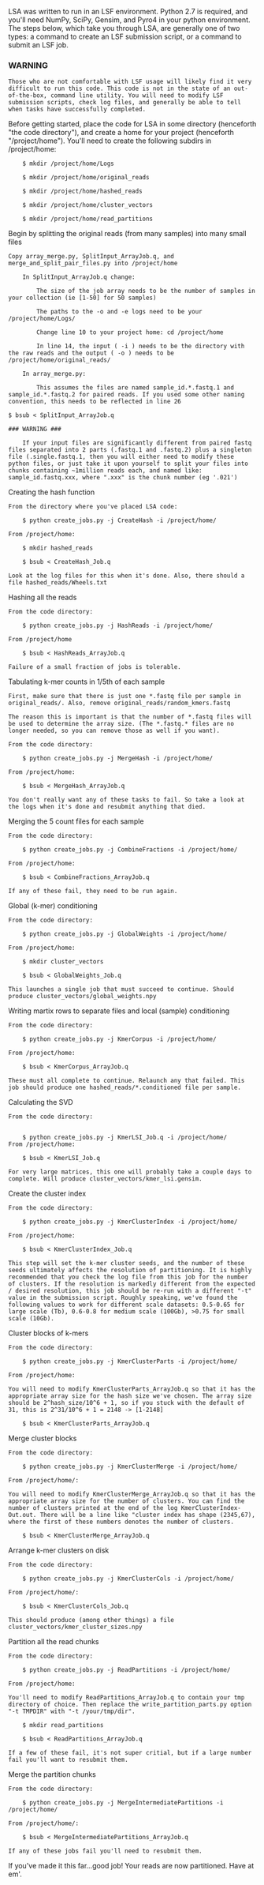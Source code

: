 LSA was written to run in an LSF environment. Python 2.7 is required, and you'll need NumPy, SciPy, Gensim, and Pyro4 in your python environment. The steps below, which take you through LSA, are generally one of two types: a command to create an LSF submission script, or a command to submit an LSF job.

### WARNING ###
	Those who are not comfortable with LSF usage will likely find it very difficult to run this code. This code is not in the state of an out-of-the-box, command line utility. You will need to modify LSF submission scripts, check log files, and generally be able to tell when tasks have successfully completed.

Before getting started, place the code for LSA in some directory (henceforth "the code directory"), and create a home for your project (henceforth "/project/home"). You'll need to create the following subdirs in /project/home:

		$ mkdir /project/home/Logs
		
		$ mkdir /project/home/original_reads
		
		$ mkdir /project/home/hashed_reads
		
		$ mkdir /project/home/cluster_vectors
		
		$ mkdir /project/home/read_partitions
		

Begin by splitting the original reads (from many samples) into many small files

	Copy array_merge.py, SplitInput_ArrayJob.q, and merge_and_split_pair_files.py into /project/home
	
		In SplitInput_ArrayJob.q change:
		
			The size of the job array needs to be the number of samples in your collection (ie [1-50] for 50 samples)
			
			The paths to the -o and -e logs need to be your /project/home/Logs/
			
			Change line 10 to your project home: cd /project/home
			
			In line 14, the input ( -i ) needs to be the directory with the raw reads and the output ( -o ) needs to be /project/home/original_reads/
			
		In array_merge.py:
		
			This assumes the files are named sample_id.*.fastq.1 and sample_id.*.fastq.2 for paired reads. If you used some other naming convention, this needs to be reflected in line 26
			
	$ bsub < SplitInput_ArrayJob.q
	
	### WARNING ###
	
		If your input files are significantly different from paired fastq files separated into 2 parts (.fastq.1 and .fastq.2) plus a singleton file (.single.fastq.1, then you will either need to modify these python files, or just take it upon yourself to split your files into chunks containing ~1million reads each, and named like: sample_id.fastq.xxx, where ".xxx" is the chunk number (eg '.021')
		

Creating the hash function

	From the directory where you've placed LSA code:
	
		$ python create_jobs.py -j CreateHash -i /project/home/
		
	From /project/home:
	
		$ mkdir hashed_reads
		
		$ bsub < CreateHash_Job.q
		
	Look at the log files for this when it's done. Also, there should a file hashed_reads/Wheels.txt
	

Hashing all the reads

	From the code directory:
	
		$ python create_jobs.py -j HashReads -i /project/home/
		
	From /project/home
	
		$ bsub < HashReads_ArrayJob.q
		
	Failure of a small fraction of jobs is tolerable.
	

Tabulating k-mer counts in 1/5th of each sample

	First, make sure that there is just one *.fastq file per sample in original_reads/. Also, remove original_reads/random_kmers.fastq
	
	The reason this is important is that the number of *.fastq files will be used to determine the array size. (The *.fastq.* files are no longer needed, so you can remove those as well if you want).
	
	From the code directory:
	
		$ python create_jobs.py -j MergeHash -i /project/home/
		
	From /project/home:
	
		$ bsub < MergeHash_ArrayJob.q
		
	You don't really want any of these tasks to fail. So take a look at the logs when it's done and resubmit anything that died.
	

Merging the 5 count files for each sample

	From the code directory:
	
		$ python create_jobs.py -j CombineFractions -i /project/home/
		
	From /project/home:
	
		$ bsub < CombineFractions_ArrayJob.q
		
	If any of these fail, they need to be run again.
	

Global (k-mer) conditioning

	From the code directory:
	
		$ python create_jobs.py -j GlobalWeights -i /project/home/
		
	From /project/home:
	
		$ mkdir cluster_vectors
		
		$ bsub < GlobalWeights_Job.q
		
	This launches a single job that must succeed to continue. Should produce cluster_vectors/global_weights.npy
	

Writing martix rows to separate files and local (sample) conditioning

	From the code directory:
	
		$ python create_jobs.py -j KmerCorpus -i /project/home/
		
	From /project/home:
	
		$ bsub < KmerCorpus_ArrayJob.q
		
	These must all complete to continue. Relaunch any that failed. This job should produce one hashed_reads/*.conditioned file per sample.
	

Calculating the SVD

	From the code directory:
	
	
		$ python create_jobs.py -j KmerLSI_Job.q -i /project/home/
	From /project/home:
	
		$ bsub < KmerLSI_Job.q
		
	For very large matrices, this one will probably take a couple days to complete. Will produce cluster_vectors/kmer_lsi.gensim.
	

Create the cluster index

	From the code directory:
	
		$ python create_jobs.py -j KmerClusterIndex -i /project/home/
		
	From /project/home:
	
		$ bsub < KmerClusterIndex_Job.q
		
	This step will set the k-mer cluster seeds, and the number of these seeds ultimately affects the resolution of partitioning. It is highly recommended that you check the log file from this job for the number of clusters. If the resolution is markedly different from the expected / desired resolution, this job should be re-run with a different "-t" value in the submission script. Roughly speaking, we've found the following values to work for different scale datasets: 0.5-0.65 for large scale (Tb), 0.6-0.8 for medium scale (100Gb), >0.75 for small scale (10Gb).
	

Cluster blocks of k-mers

	From the code directory:
	
		$ python create_jobs.py -j KmerClusterParts -i /project/home/
		
	From /project/home:
	
	You will need to modify KmerClusterParts_ArrayJob.q so that it has the appropriate array size for the hash size we've chosen. The array size should be 2^hash_size/10^6 + 1, so if you stuck with the default of 31, this is 2^31/10^6 + 1 = 2148 -> [1-2148]
	
		$ bsub < KmerClusterParts_ArrayJob.q
		

Merge cluster blocks

	From the code directory:
	
		$ python create_jobs.py -j KmerClusterMerge -i /project/home/
		
	From /project/home/:
	
	You will need to modify KmerClusterMerge_ArrayJob.q so that it has the appropriate array size for the number of clusters. You can find the number of clusters printed at the end of the log KmerClusterIndex-Out.out. There will be a line like "cluster index has shape (2345,67), where the first of these numbers denotes the number of clusters.
	
		$ bsub < KmerClusterMerge_ArrayJob.q
		

Arrange k-mer clusters on disk

	From the code directory:
	
		$ python create_jobs.py -j KmerClusterCols -i /project/home/
		
	From /project/home/:
	
		$ bsub < KmerClusterCols_Job.q
		
	This should produce (among other things) a file cluster_vectors/kmer_cluster_sizes.npy
	

Partition all the read chunks

	From the code directory:
	
		$ python create_jobs.py -j ReadPartitions -i /project/home/
		
	From /project/home:
	
	You'll need to modify ReadPartitions_ArrayJob.q to contain your tmp directory of choice. Then replace the write_partition_parts.py option "-t TMPDIR" with "-t /your/tmp/dir".
	
		$ mkdir read_partitions
		
		$ bsub < ReadPartitions_ArrayJob.q
		
	If a few of these fail, it's not super critial, but if a large number fail you'll want to resubmit them.
	

Merge the partition chunks

	From the code directory:
	
		$ python create_jobs.py -j MergeIntermediatePartitions -i /project/home/
		
	From /project/home/:
	
		$ bsub < MergeIntermediatePartitions_ArrayJob.q
		
	If any of these jobs fail you'll need to resubmit them.
	

If you've made it this far...good job! Your reads are now partitioned. Have at em'.